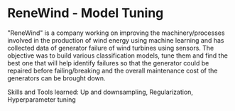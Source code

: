 # ReneWind - Model Tuning
"ReneWind" is a company working on improving the machinery/processes involved in the production of wind energy using machine learning and has collected data of generator failure of wind turbines using sensors. The objective was to build various classification models, tune them and find the best one that will help identify failures so that the generator could be repaired before failing/breaking and the overall maintenance cost of the generators can be brought down.

Skills and Tools learned:
Up and downsampling, Regularization, Hyperparameter tuning
